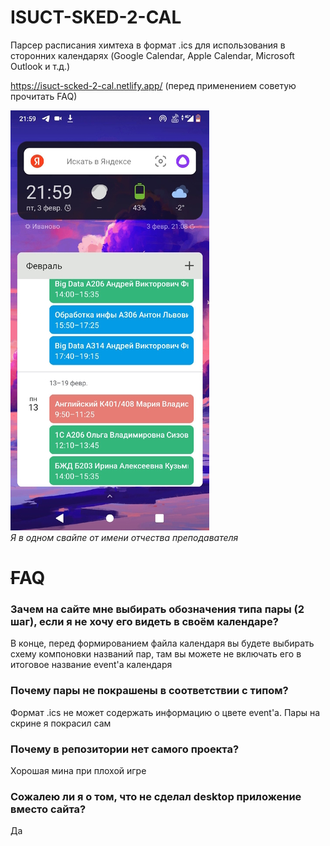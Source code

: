 # ISUCT-SKED-2-CAL
Парсер расписания химтеха в формат .ics для использования в сторонних календарях (Google Calendar, Apple Calendar, Microsoft Outlook и т.д.)  

https://isuct-scked-2-cal.netlify.app/ (перед применением советую прочитать FAQ)

![Google Cal Widget](https://github.com/GeroiGorodskoyZastroiki/isuct-sked-2-cal-new/blob/main/phone.jpg)   
*Я в одном свайпе от имени отчества преподавателя*

# ~~F~~AQ
### Зачем на сайте мне выбирать обозначения типа пары (2 шаг), если я не хочу его видеть в своём календаре?
В конце, перед формированием файла календаря вы будете выбирать схему компоновки названий пар, там вы можете не включать его в итоговое название event'a календаря
### Почему пары не покрашены в соответствии с типом?
Формат .ics не может содержать информацию о цвете event'a. Пары на скрине я покрасил сам
### Почему в репозитории нет самого проекта?
Хорошая мина при плохой игре
### Сожалею ли я о том, что не сделал desktop приложение вместо сайта?
Да
